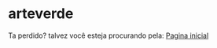 # arteverde
Ta perdido? talvez você esteja procurando pela: <a href='./arteverde /home/index.html'>Pagina inicial</a>

